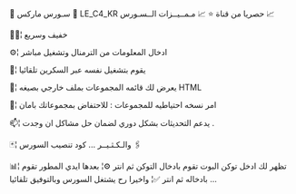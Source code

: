 
📡 سـورس ماركس 📡
LE_C4_KR حصريا من قناة ⭐️
📈 مـمــيــزات الــسـورس 📈

🚴🏼¦ خفيف وسريع 

⚙️¦ ادخال المعلومات من الترمنال وتشغيل مباشر 

🔅¦ يقوم بتشغيل نفسه عبر السكرين تلقائيا

💢¦ يعرض لك قائمه المجموعات بملف خارجي بصيغه HTML 

📮¦ امر نسخه احتياطيه للمجموعات : للاحتفاض بمجموعاتك بامان

📫¦ يدعم التحديثات بشكل دوري لضمان حل مشاكل ان وجدت . 

🃏¦ والـكـثـيــر ... 
كود تنصيب السورس 🖇

📊¦ تظهر لك ادخل توكن البوت تقوم بادخال التوكن ثم انتر 
⚙️¦ بعدها ايدي المطور تقوم بادخاله ثم انتر 
✅¦ واخيرا رح يشتغل السورس وبالتوفيق تلقائيا ...
